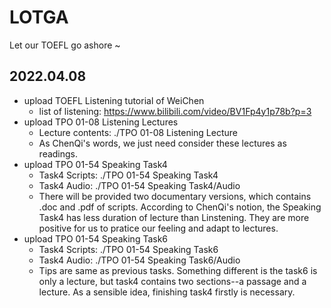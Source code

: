 # LOTGA
Let our TOEFL go ashore ~


## 2022.04.08
* upload TOEFL Listening tutorial of WeiChen
  * list of listening: https://www.bilibili.com/video/BV1Fp4y1p78b?p=3
* upload TPO 01-08 Listening Lectures
  * Lecture contents: ./TPO 01-08 Listening Lecture
  * As ChenQi's words, we just need consider these lectures as readings.
* upload TPO 01-54 Speaking Task4
  * Task4 Scripts: ./TPO 01-54 Speaking Task4 
  * Task4 Audio: ./TPO 01-54 Speaking Task4/Audio
  * There will be provided two documentary versions, which contains .doc and .pdf of scripts. According to ChenQi's notion, the Speaking Task4 has less duration of lecture than Linstening. They are more positive for us to pratice our feeling and adapt to lectures.
* upload TPO 01-54 Speaking Task6
  * Task4 Scripts: ./TPO 01-54 Speaking Task6
  * Task4 Audio: ./TPO 01-54 Speaking Task6/Audio
  * Tips are same as previous tasks. Something different is the task6 is only a lecture, but task4 contains two sections--a passage and a lecture. As a sensible idea, finishing task4 firstly is necessary.

